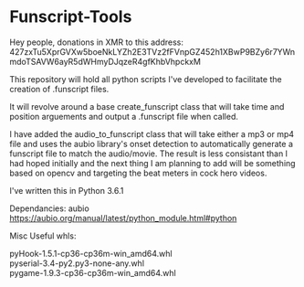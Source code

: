 # Funscript-Tools

Hey people, donations in XMR to this address: 427zxTu5XprGVXw5boeNkLYZh2E3TVz2fFVnpGZ452h1XBwP9BZy6r7YWnmdoTSAVW6ayR5dWHmyDJqzeR4gfKhbVhpckxM

This repository will hold all python scripts I've developed to facilitate the creation of .funscript files.

It will revolve around a base create_funscript class that will take time and position arguements and output a .funscript file when called.

I have added the audio_to_funscript class that will take either a mp3 or mp4 file and uses the aubio library's onset detection to automatically generate a funscript file to match the audio/movie. The result is less consistant than I had hoped initially and the next thing I am planning to add will be something based on opencv and targeting the beat meters in cock hero videos.

I've written this in Python 3.6.1

Dependancies:
aubio https://aubio.org/manual/latest/python_module.html#python

Misc Useful whls:  

pyHook-1.5.1-cp36-cp36m-win_amd64.whl  
pyserial-3.4-py2.py3-none-any.whl  
pygame-1.9.3-cp36-cp36m-win_amd64.whl  

